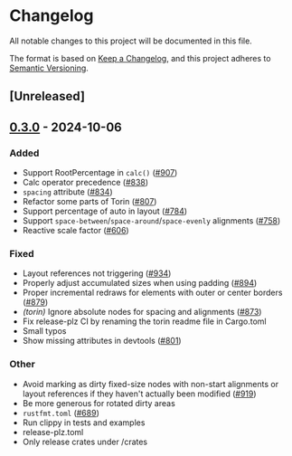 # Changelog

All notable changes to this project will be documented in this file.

The format is based on [Keep a Changelog](https://keepachangelog.com/en/1.0.0/),
and this project adheres to [Semantic Versioning](https://semver.org/spec/v2.0.0.html).

## [Unreleased]

## [0.3.0](https://github.com/marc2332/freya/compare/torin-v0.2.0...torin-v0.3.0) - 2024-10-06

### Added

- Support RootPercentage in `calc()` ([#907](https://github.com/marc2332/freya/pull/907))
- Calc operator precedence ([#838](https://github.com/marc2332/freya/pull/838))
- `spacing` attribute ([#834](https://github.com/marc2332/freya/pull/834))
- Refactor some parts of Torin ([#807](https://github.com/marc2332/freya/pull/807))
- Support percentage of auto in layout ([#784](https://github.com/marc2332/freya/pull/784))
- Support `space-between`/`space-around`/`space-evenly` alignments ([#758](https://github.com/marc2332/freya/pull/758))
- Reactive scale factor ([#606](https://github.com/marc2332/freya/pull/606))

### Fixed

- Layout references not triggering ([#934](https://github.com/marc2332/freya/pull/934))
- Properly adjust accumulated sizes when using padding ([#894](https://github.com/marc2332/freya/pull/894))
- Proper incremental redraws for elements with outer or center borders ([#879](https://github.com/marc2332/freya/pull/879))
- *(torin)* Ignore absolute nodes for spacing and alignments ([#873](https://github.com/marc2332/freya/pull/873))
- Fix release-plz CI by renaming the torin readme file in Cargo.toml
- Small typos
- Show missing attributes in devtools ([#801](https://github.com/marc2332/freya/pull/801))

### Other

- Avoid marking as dirty fixed-size nodes with non-start alignments or layout references if they haven't actually been modified ([#919](https://github.com/marc2332/freya/pull/919))
- Be more generous for rotated dirty areas
- `rustfmt.toml` ([#689](https://github.com/marc2332/freya/pull/689))
- Run clippy in tests and examples
- release-plz.toml
- Only release crates under /crates
